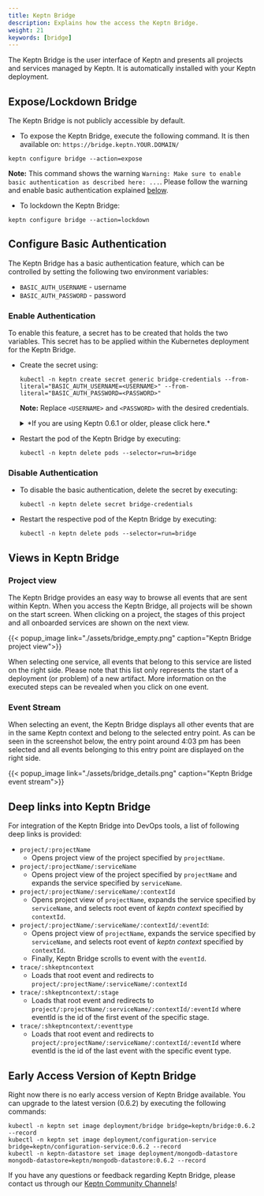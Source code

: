 ```yaml
---
title: Keptn Bridge
description: Explains how the access the Keptn Bridge.
weight: 21
keywords: [bridge]
---
```


The Keptn Bridge is the user interface of Keptn and presents all projects and services managed by Keptn. It is automatically installed with your Keptn deployment.

## Expose/Lockdown Bridge

The Keptn Bridge is not publicly accessible by default.

* To expose the Keptn Bridge, execute the following command. It is then available on: `https://bridge.keptn.YOUR.DOMAIN/`

```console
keptn configure bridge --action=expose
```

**Note:** This command shows the warning `Warning: Make sure to enable basic authentication as described here: ...`. Please follow the warning and enable basic authentication explained [below](./#enable-authentication).

* To lockdown the Keptn Bridge:

```console
keptn configure bridge --action=lockdown
```

## Configure Basic Authentication

The Keptn Bridge has a basic authentication feature, which can be controlled by setting the following two environment variables:

* `BASIC_AUTH_USERNAME` - username
* `BASIC_AUTH_PASSWORD` - password

### Enable Authentication

To enable this feature, a secret has to be created that holds the two variables. This secret has to be applied within the Kubernetes deployment for the Keptn Bridge.

* Create the secret using:

    ```console
    kubectl -n keptn create secret generic bridge-credentials --from-literal="BASIC_AUTH_USERNAME=<USERNAME>" --from-literal="BASIC_AUTH_PASSWORD=<PASSWORD>"
    ```

    **Note:** Replace `<USERNAME>` and `<PASSWORD>` with the desired credentials.

    <details><summary>*If you are using Keptn 0.6.1 or older, please click here.*</summary>
    <p>

    * Edit the deployment of the bridge using:

    ```console
    kubectl -n keptn edit deployment bridge
    ```
      
    * Add the secret to the `bridge` container, as shown below:

    ```yaml
    ...
    spec:
      containers:
      - name: bridge
        image: keptn/bridge2:0.6.1
        imagePullPolicy: Always
        # EDIT STARTS HERE
        envFrom:
          - secretRef:
              name: bridge-credentials
              optional: true
        # EDIT ENDS HERE
        ports:
        - containerPort: 3000
        ...
    ```

    </p>
    </details>


* Restart the pod of the Keptn Bridge by executing:

    ```console
    kubectl -n keptn delete pods --selector=run=bridge
    ```

### Disable Authentication

* To disable the basic authentication, delete the secret by executing: 

    ```console
    kubectl -n keptn delete secret bridge-credentials
    ```

* Restart the respective pod of the Keptn Bridge by executing:

    ```console
    kubectl -n keptn delete pods --selector=run=bridge
    ```

## Views in Keptn Bridge

### Project view

The Keptn Bridge provides an easy way to browse all events that are sent within Keptn. When you access the Keptn Bridge, all projects will be shown on the start screen. When clicking on a project, the stages of this project and all onboarded services are shown on the next view.

  {{< popup_image
  link="./assets/bridge_empty.png"
  caption="Keptn Bridge project view">}}

When selecting one service, all events that belong to this service are listed on the right side. Please note that this list only represents the start of a deployment (or problem) of a new artifact. More information on the executed steps can be revealed when you click on one event.

### Event Stream

When selecting an event, the Keptn Bridge displays all other events that are in the same Keptn context and belong to the selected entry point. As can be seen in the screenshot below, the entry point around 4:03 pm has been selected and all events belonging to this entry point are displayed on the right side.

  {{< popup_image
  link="./assets/bridge_details.png"
  caption="Keptn Bridge event stream">}}

## Deep links into Keptn Bridge

For integration of the Keptn Bridge into DevOps tools, a list of following deep links is provided: 

- `project/:projectName`
  - Opens project view of the project specified by `projectName`.
- `project/:projectName/:serviceName`
  - Opens project view of the project specified by `projectName` and expands the service specified by `serviceName`.
- `project/:projectName/:serviceName/:contextId`
  - Opens project view of `projectName`, expands the service specified by `serviceName`, and selects root event of *keptn context* specified by `contextId`.
- `project/:projectName/:serviceName/:contextId/:eventId`: 
  - Opens project view of `projectName`, expands the service specified by `serviceName`, and selects root event of *keptn context* specified by `contextId`. 
  - Finally, Keptn Bridge scrolls to event with the `eventId`.
- `trace/:shkeptncontext`
  - Loads that root event and redirects to `project/:projectName/:serviceName/:contextId`
- `trace/:shkeptncontext/:stage`
  - Loads that root event and redirects to `project/:projectName/:serviceName/:contextId/:eventId` where eventId is the id of the first event of the specific stage.
- `trace/:shkeptncontext/:eventtype`
  - Loads that root event and redirects to `project/:projectName/:serviceName/:contextId/:eventId` where eventId is the id of the last event with the specific event type.

## Early Access Version of Keptn Bridge

Right now there is no early access version of Keptn Bridge available. You can upgrade to the latest version (0.6.2) by executing the following commands:

```console
kubectl -n keptn set image deployment/bridge bridge=keptn/bridge:0.6.2 --record
kubectl -n keptn set image deployment/configuration-service bridge=keptn/configuration-service:0.6.2 --record
kubectl -n keptn-datastore set image deployment/mongodb-datastore mongodb-datastore=keptn/mongodb-datastore:0.6.2 --record
```

<!--
There is an early access version of Keptn Bridge available (compatible with Keptn 0.6.2):

  {{< popup_image
  link="./assets/bridge_eap.png"
  caption="Keptn Bridge EAP">}}

* To install it, you have to update the Docker images of *Keptn Bridge*, *configuration-service* and the *mongodb-datastore* deployment by executing the following commands:

```console
kubectl -n keptn set image deployment/bridge bridge=keptn/bridge2:20200402.1046 --record
```


* To restore the old version of bridge, configuration-service and mongodb-datastore (as delivered with Keptn 0.6.2), you can use the following commands:

```console
kubectl -n keptn set image deployment/bridge bridge=keptn/bridge2:0.6.2 --record
```

-->

If you have any questions or feedback regarding Keptn Bridge, please contact us through our [Keptn Community Channels](https://github.com/keptn/community)!
